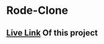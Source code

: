 # Rode-Clone
## [Live Link](https://rode-clone-git-main-lakshmi-sri-nitya-sunkaras-projects.vercel.app/ "Livenow") Of this project

